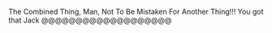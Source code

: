 The Combined Thing, Man, Not To Be Mistaken For Another Thing!!! You got that Jack @@@@@@@@@@@@@@@@@@@
